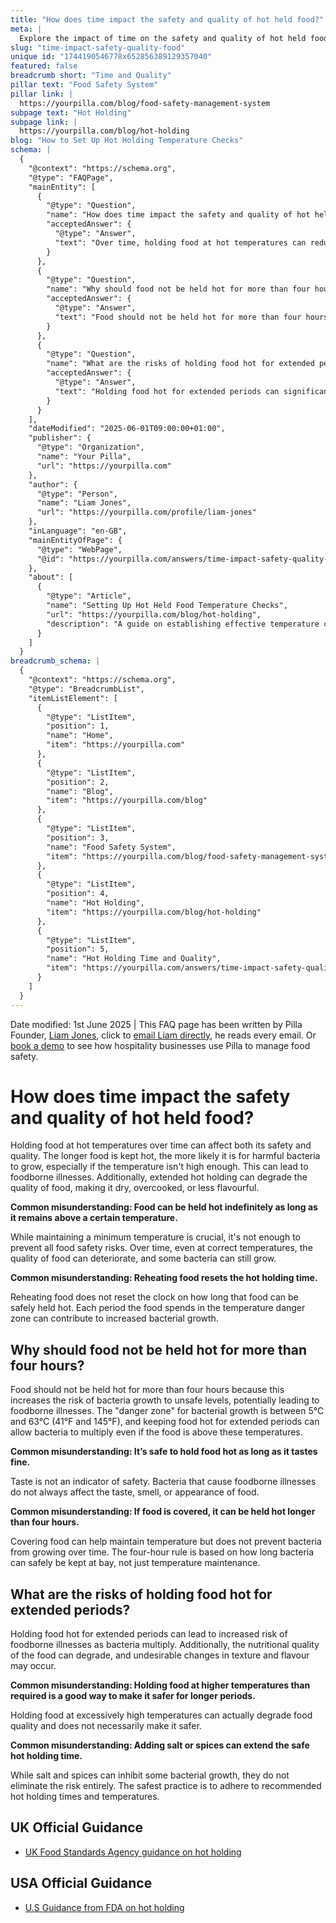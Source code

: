```yaml
---
title: "How does time impact the safety and quality of hot held food?"
meta: |
  Explore the impact of time on the safety and quality of hot held food, including common misconceptions and risks of extended hot holding.
slug: "time-impact-safety-quality-food"
unique id: "1744190546778x652856389129357040"
featured: false
breadcrumb short: "Time and Quality"
pillar text: "Food Safety System"
pillar link: |
  https://yourpilla.com/blog/food-safety-management-system
subpage text: "Hot Holding"
subpage link: |
  https://yourpilla.com/blog/hot-holding
blog: "How to Set Up Hot Holding Temperature Checks"
schema: |
  {
    "@context": "https://schema.org",
    "@type": "FAQPage",
    "mainEntity": [
      {
        "@type": "Question",
        "name": "How does time impact the safety and quality of hot held food?",
        "acceptedAnswer": {
          "@type": "Answer",
          "text": "Over time, holding food at hot temperatures can reduce both its safety and quality. Extended periods of hot holding can allow bacteria to grow, increasing the risk of foodborne illnesses. Furthermore, quality can also decline, resulting in food becoming dry, overcooked, or losing flavour."
        }
      },
      {
        "@type": "Question",
        "name": "Why should food not be held hot for more than four hours?",
        "acceptedAnswer": {
          "@type": "Answer",
          "text": "Food should not be held hot for more than four hours because longer durations increase the risk of unsafe bacteria growth. Keeping food in the 'danger zone' between 5°C and 63°C for extended periods allows bacteria to multiply, which can lead to foodborne illnesses."
        }
      },
      {
        "@type": "Question",
        "name": "What are the risks of holding food hot for extended periods?",
        "acceptedAnswer": {
          "@type": "Answer",
          "text": "Holding food hot for extended periods can significantly increase the risk of foodborne illnesses as bacteria multiply. Additionally, the nutritional quality, texture, and flavour of the food may deteriorate, making it less desirable and safe for consumption."
        }
      }
    ],
    "dateModified": "2025-06-01T09:00:00+01:00",
    "publisher": {
      "@type": "Organization",
      "name": "Your Pilla",
      "url": "https://yourpilla.com"
    },
    "author": {
      "@type": "Person",
      "name": "Liam Jones",
      "url": "https://yourpilla.com/profile/liam-jones"
    },
    "inLanguage": "en-GB",
    "mainEntityOfPage": {
      "@type": "WebPage",
      "@id": "https://yourpilla.com/answers/time-impact-safety-quality-food"
    },
    "about": [
      {
        "@type": "Article",
        "name": "Setting Up Hot Held Food Temperature Checks",
        "url": "https://yourpilla.com/blog/hot-holding",
        "description": "A guide on establishing effective temperature control checks for hot held foods to ensure safety and compliance."
      }
    ]
  }
breadcrumb_schema: |
  {
    "@context": "https://schema.org",
    "@type": "BreadcrumbList",
    "itemListElement": [
      {
        "@type": "ListItem",
        "position": 1,
        "name": "Home",
        "item": "https://yourpilla.com"
      },
      {
        "@type": "ListItem",
        "position": 2,
        "name": "Blog",
        "item": "https://yourpilla.com/blog"
      },
      {
        "@type": "ListItem",
        "position": 3,
        "name": "Food Safety System",
        "item": "https://yourpilla.com/blog/food-safety-management-system"
      },
      {
        "@type": "ListItem",
        "position": 4,
        "name": "Hot Holding",
        "item": "https://yourpilla.com/blog/hot-holding"
      },
      {
        "@type": "ListItem",
        "position": 5,
        "name": "Hot Holding Time and Quality",
        "item": "https://yourpilla.com/answers/time-impact-safety-quality-food"
      }
    ]
  }
---
```


Date modified: 1st June 2025 | This FAQ page has been written by Pilla Founder, [Liam Jones](https://yourpilla.com/profile/liam-jones), click to [email Liam directly](https://mailto:liam@yourpilla.com/), he reads every email. Or [book a demo](https://calendly.com/pilla/demo) to see how hospitality businesses use Pilla to manage food safety.

# How does time impact the safety and quality of hot held food?

Holding food at hot temperatures over time can affect both its safety and quality. The longer food is kept hot, the more likely it is for harmful bacteria to grow, especially if the temperature isn't high enough. This can lead to foodborne illnesses. Additionally, extended hot holding can degrade the quality of food, making it dry, overcooked, or less flavourful.

**Common misunderstanding: Food can be held hot indefinitely as long as it remains above a certain temperature.**

While maintaining a minimum temperature is crucial, it's not enough to prevent all food safety risks. Over time, even at correct temperatures, the quality of food can deteriorate, and some bacteria can still grow.

**Common misunderstanding: Reheating food resets the hot holding time.**

Reheating food does not reset the clock on how long that food can be safely held hot. Each period the food spends in the temperature danger zone can contribute to increased bacterial growth.

## Why should food not be held hot for more than four hours?

Food should not be held hot for more than four hours because this increases the risk of bacteria growth to unsafe levels, potentially leading to foodborne illnesses. The "danger zone" for bacterial growth is between 5°C and 63°C (41°F and 145°F), and keeping food hot for extended periods can allow bacteria to multiply even if the food is above these temperatures.

**Common misunderstanding: It’s safe to hold food hot as long as it tastes fine.**

Taste is not an indicator of safety. Bacteria that cause foodborne illnesses do not always affect the taste, smell, or appearance of food.

**Common misunderstanding: If food is covered, it can be held hot longer than four hours.**

Covering food can help maintain temperature but does not prevent bacteria from growing over time. The four-hour rule is based on how long bacteria can safely be kept at bay, not just temperature maintenance.

## What are the risks of holding food hot for extended periods?

Holding food hot for extended periods can lead to increased risk of foodborne illnesses as bacteria multiply. Additionally, the nutritional quality of the food can degrade, and undesirable changes in texture and flavour may occur.

**Common misunderstanding: Holding food at higher temperatures than required is a good way to make it safer for longer periods.**

Holding food at excessively high temperatures can actually degrade food quality and does not necessarily make it safer.

**Common misunderstanding: Adding salt or spices can extend the safe hot holding time.**

While salt and spices can inhibit some bacterial growth, they do not eliminate the risk entirely. The safest practice is to adhere to recommended hot holding times and temperatures.

## UK Official Guidance

-   [UK Food Standards Agency guidance on hot holding](https://www.food.gov.uk/sites/default/files/media/document/hot-holding.pdf)

## USA Official Guidance

-   [U.S Guidance from FDA on hot holding](https://www.fda.gov/media/84739/download#:~:text=Hot%20foods%20should%20be%20kept,140%20%C2%B0F%20or%20warmer.&text=Use%20a%20food%20thermometer%20to,slow%20cookers%2C%20and%20warming%20trays.)